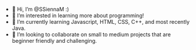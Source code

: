 - 👋 Hi, I’m @SSiennaM :)
- 👀 I’m interested in learning more about programming!
- 🌱 I’m currently learning Javascript, HTML, CSS, C++, and most recently Java.
- 💞️ I’m looking to collaborate on small to medium projects that are beginner friendly and challenging.

<!---
SSiennaM/SSiennaM is a ✨ special ✨ repository because its `README.md` (this file) appears on your GitHub profile.
You can click the Preview link to take a look at your changes.
--->
